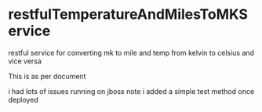 # restfulTemperatureAndMilesToMKService
restful service for converting mk to mile and temp from kelvin to celsius and vice versa

This is as per document 

i had lots of issues running on jboss 
note i added a simple test method once deployed 

